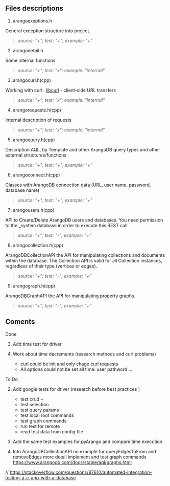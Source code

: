## Files descriptions

1. arangoexeptions.h

General exception structure into project.

> _source: "+";    test: "+";  example: "+"_


2. arangodetail.h

Some internal functions

> *source: "+";    test: "x";  example: "internal"*

3. arangocurl.h(cpp)

Working with curl : [libcurl](https://curl.haxx.se/libcurl/c/libcurl.html) - client-side URL transfers

> *source: "+";    test: "x";  example: "internal"*

4. arangorequests.h(cpp)

Internal description of requests

> *source: "+";    test: "x";  example: "internal"*

5. arangoquery.h(cpp)

Description AQL, by Template and other ArangoDB query types and other external structures/functions

> *source: "+";    test: "+";  example: "+"*


6. arangoconnect.h(cpp)

Classes with ArangoDB  connection data (URL, user name, password, database name)

> *source: "+";    test: "+";  example: "+"*

7. arangousers.h(cpp)

API to Create/Delete ArangoDB users and databases. You need permission to the _system database in order to execute this REST call.

> *source: "+";    test: "-";  example: "+"*

8. arangocollection.h(cpp)

ArangoDBCollectionAPI the API for manipulating collections and documents within the database. The Collection API is valid for all Collection instances, regardless of their type (vertices or edges).

> *source: "+";    test: "-";  example: "+"*

9. arangograph.h(cpp)

ArangoDBGraphAPI the API for manipulating property graphs.

> *source: "+";    test: "-";  example: "+"*

## Coments
Done

3. Add time test for driver

4. Work about time decrements  (research methods and curl problems)

    - curl could be init and only chage curl requests
    - All options could not be set all time: user pathword ...


To Do


2. Add google tests for driver (research before best practices )
   - test crud   +
   - test selection
   - test query params
   - test local root commands
   - test graph commands
   - run test for remote
   - read test data from config file


5. Add the same test examples for pyArango and compare time execution

6. Into ArangoDBCollectionAPI no example for queryEdgesToFrom and removeEdges
   more detail implement and test graph commands
   https://www.arangodb.com/docs/stable/aql/graphs.html




// https://stackoverflow.com/questions/87610/automated-integration-testing-a-c-app-with-a-database
